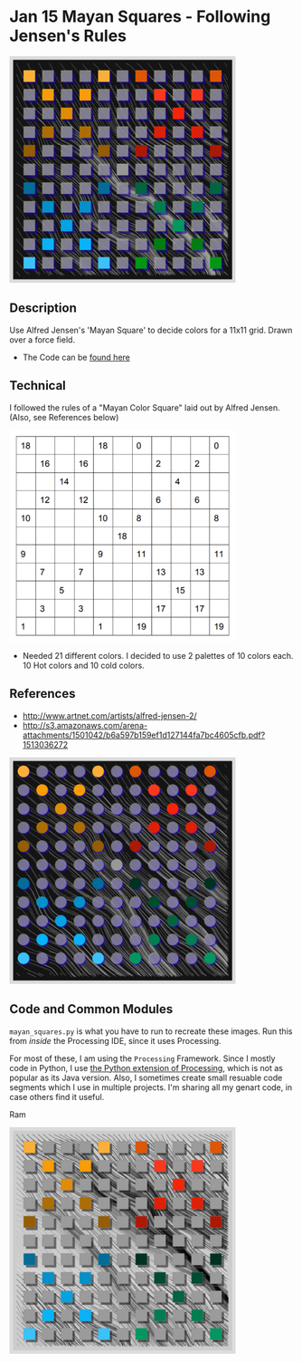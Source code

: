 # Jan 15 Mayan Squares - Following Jensen's Rules

<img src="images/keep0.png" width="400">  

## Description
Use Alfred Jensen's 'Mayan Square' to decide colors for a 11x11 grid. Drawn over a force field.

- The Code can be [found here](.)

## Technical

I followed the rules of a "Mayan Color Square" laid out by Alfred Jensen. (Also, see References below)

<img src="images/jensen_square.png" width="400">  

- Needed 21 different colors. I decided to use 2 palettes of 10 colors each.
10 Hot colors and 10 cold colors.




## References

- http://www.artnet.com/artists/alfred-jensen-2/
- http://s3.amazonaws.com/arena-attachments/1501042/b6a597b159ef1d127144fa7bc4605cfb.pdf?1513036272


<img src="images/keep1.png" width="400">  

## Code and Common Modules
`mayan_squares.py` is what you have to run to recreate these images.
Run this from _inside_ the Processing IDE, since it uses Processing.

For most of these, I am using the `Processing` Framework. Since I mostly code in Python, I use [the Python extension of Processing](https://py.processing.org/reference/), which is not as popular as its Java version. Also, I sometimes create small resuable code segments which I use in multiple projects. I'm sharing all my genart code, in case others find it useful.

Ram

<img src="images/keep2.png" width="400">  

